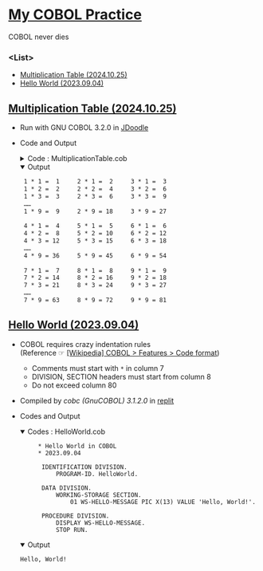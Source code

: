# [My COBOL Practice](../README.md#cobol)

COBOL never dies


### \<List>

- [Multiplication Table (2024.10.25)](#multiplication-table-20241025)
- [Hello World (2023.09.04)](#hello-world-20230904)


## [Multiplication Table (2024.10.25)](#list)

- Run with GNU COBOL 3.2.0 in [JDoodle](https://www.jdoodle.com/execute-cobol-online)
- Code and Output
  <details>
    <summary>Code : MultiplicationTable.cob</summary>

    ```cobol
    IDENTIFICATION DIVISION.
        PROGRAM-ID.     MULTIPLICATION-TABLE.
        AUTHOR.         kimpro82.
        DATE-WRITTEN.   2024-10-25.
        *> Compiled with GNU COBOL 3.2.0

    DATA DIVISION.
    WORKING-STORAGE SECTION.
        01 I        PIC 99.    *> Using 99 instead of 9 prevents unexpected results
        01 J        PIC 99.    *> PIC 99 ensures correct handling in PERFORM statements
        01 K        PIC 99.
        01 I-Z9     PIC Z9.
        01 J-Z9     PIC Z9.
        01 RESULT   PIC Z9.

    PROCEDURE DIVISION.
    MAIN-PROCEDURE.
        PERFORM VARYING K FROM 1 BY 3 UNTIL K > 7
            PERFORM VARYING J FROM 1 BY 1 UNTIL J > 9
                MOVE J TO J-Z9
                PERFORM VARYING I FROM K BY 1 UNTIL I > K + 2
                    COMPUTE RESULT = I * J
                    MOVE I TO I-Z9
                    DISPLAY I-Z9 " *" J-Z9 " = " RESULT "    "
                        WITH NO ADVANCING
                END-PERFORM
                DISPLAY SPACE
            END-PERFORM
            DISPLAY SPACE
        END-PERFORM
        STOP RUN.
    ```
  </details>
  <details open="">
    <summary>Output</summary>

    ```txt
     1 * 1 =  1     2 * 1 =  2     3 * 1 =  3     
     1 * 2 =  2     2 * 2 =  4     3 * 2 =  6     
     1 * 3 =  3     2 * 3 =  6     3 * 3 =  9     
     ……   
     1 * 9 =  9     2 * 9 = 18     3 * 9 = 27     
     
     4 * 1 =  4     5 * 1 =  5     6 * 1 =  6     
     4 * 2 =  8     5 * 2 = 10     6 * 2 = 12     
     4 * 3 = 12     5 * 3 = 15     6 * 3 = 18     
     ……
     4 * 9 = 36     5 * 9 = 45     6 * 9 = 54     
     
     7 * 1 =  7     8 * 1 =  8     9 * 1 =  9     
     7 * 2 = 14     8 * 2 = 16     9 * 2 = 18     
     7 * 3 = 21     8 * 3 = 24     9 * 3 = 27     
     ……
     7 * 9 = 63     8 * 9 = 72     9 * 9 = 81     
    ```
  </details>


## [Hello World (2023.09.04)](#list)

- COBOL requires crazy indentation rules  
  (Reference ☞ [[Wikipedia] COBOL > Features > Code format](https://en.wikipedia.org/wiki/COBOL#Code_format))
  - Comments must start with `*` in column 7
  - DIVISION, SECTION headers must start from column 8
  - Do not exceed column 80
- Compiled by *cobc (GnuCOBOL) 3.1.2.0* in [replit](https://replit.com/)
- Codes and Output
  <details open="">
    <summary>Codes : HelloWorld.cob</summary>

  ```cobol
       * Hello World in COBOL
       * 2023.09.04

        IDENTIFICATION DIVISION.
            PROGRAM-ID. HelloWorld.

        DATA DIVISION.
            WORKING-STORAGE SECTION.
                01 WS-HELLO-MESSAGE PIC X(13) VALUE 'Hello, World!'.

        PROCEDURE DIVISION.
            DISPLAY WS-HELLO-MESSAGE.
            STOP RUN.
  ```
  </details>
  <details open="">
    <summary>Output</summary>

  ```cobol
  Hello, World!
  ```
  </details>
